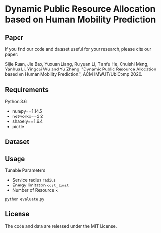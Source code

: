 # Dynamic Public Resource Allocation based on Human Mobility Prediction

## Paper

If you find our code and dataset useful for your research, please cite our paper:

Sijie Ruan, Jie Bao, Yuxuan Liang, Ruiyuan Li, Tianfu He, Chuishi Meng, Yanhua Li, Yingcai Wu and Yu Zheng. "Dynamic Public Resource Allocation based on Human Mobility Prediction.", ACM IMWUT/UbiComp 2020.

## Requirements

Python 3.6

* numpy==1.14.5
* networkx==2.2
* shapely==1.6.4
* pickle

## Dataset


## Usage

Tunable Parameters
* Service radius `radius`
* Energy limitation `cost_limit` 
* Number of Resource `k`

```
python evaluate.py
```

## License

The code and data are released under the MIT License.